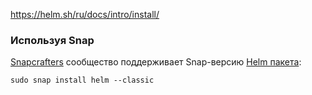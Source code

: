 
https://helm.sh/ru/docs/intro/install/

### Используя Snap

[Snapcrafters](https://github.com/snapcrafters) сообщество поддерживает Snap-версию [Helm пакета](https://snapcraft.io/helm):

```console
sudo snap install helm --classic
```




